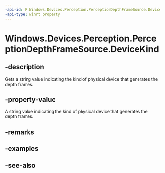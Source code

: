 ----api-id: P:Windows.Devices.Perception.PerceptionDepthFrameSource.DeviceKind
-api-type: winrt property
---<!-- Property syntaxpublic string DeviceKind { get; }--># Windows.Devices.Perception.PerceptionDepthFrameSource.DeviceKind## -descriptionGets a string value indicating the kind of physical device that generates the depth frames.## -property-valueA string value indicating the kind of physical device that generates the depth frames.## -remarks## -examples## -see-also